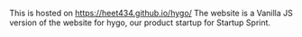 This is hosted on https://heet434.github.io/hygo/ 
The website is a Vanilla JS version of the website for hygo, our product startup for Startup Sprint.
